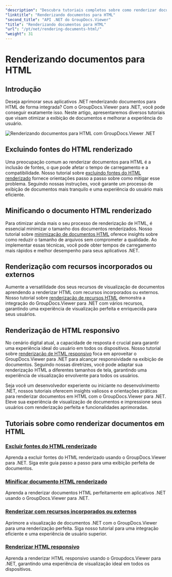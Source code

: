 ```yaml
---
"description": "Descubra tutoriais completos sobre como renderizar documentos em HTML usando o GroupDocs.Viewer para .NET. Aprenda técnicas para exibição de documentos e experiência aprimorada do usuário."
"linktitle": "Renderizando documentos para HTML"
"second_title": "API .NET do GroupDocs.Viewer"
"title": "Renderizando documentos para HTML"
"url": "/pt/net/rendering-documents-html/"
"weight": 31
---
```


# Renderizando documentos para HTML


## Introdução

Deseja aprimorar seus aplicativos .NET renderizando documentos para HTML de forma integrada? Com o GroupDocs.Viewer para .NET, você pode conseguir exatamente isso. Neste artigo, apresentaremos diversos tutoriais que visam otimizar a exibição de documentos e melhorar a experiência do usuário.

![Renderizando documentos para HTML com GroupDocs.Viewer .NET](/viewer/rendering-documents-html/image.png)

## Excluindo fontes do HTML renderizado
Uma preocupação comum ao renderizar documentos para HTML é a inclusão de fontes, o que pode afetar o tempo de carregamento e a compatibilidade. Nosso tutorial sobre [excluindo fontes do HTML renderizado](./exclude-fonts-html/) fornece orientações passo a passo sobre como mitigar esse problema. Seguindo nossas instruções, você garante um processo de exibição de documentos mais tranquilo e uma experiência do usuário mais eficiente. 

## Minificando o documento HTML renderizado
Para otimizar ainda mais o seu processo de renderização de HTML, é essencial minimizar o tamanho dos documentos renderizados. Nosso tutorial sobre [minimização de documentos HTML](./minify-html/) oferece insights sobre como reduzir o tamanho de arquivos sem comprometer a qualidade. Ao implementar essas técnicas, você pode obter tempos de carregamento mais rápidos e melhor desempenho para seus aplicativos .NET.

## Renderização com recursos incorporados ou externos
Aumente a versatilidade dos seus recursos de visualização de documentos aprendendo a renderizar HTML com recursos incorporados ou externos. Nosso tutorial sobre [renderização de recursos HTML](./render-html-resources/) demonstra a integração do GroupDocs.Viewer para .NET com vários recursos, garantindo uma experiência de visualização perfeita e enriquecida para seus usuários.

## Renderização de HTML responsivo
No cenário digital atual, a capacidade de resposta é crucial para garantir uma experiência ideal do usuário em todos os dispositivos. Nosso tutorial sobre [renderização de HTML responsivo](./render-responsive-html/) foca em aproveitar o GroupDocs.Viewer para .NET para alcançar responsividade na exibição de documentos. Seguindo nossas diretrizes, você pode adaptar sua renderização HTML a diferentes tamanhos de tela, garantindo uma experiência de visualização envolvente para todos os usuários.

Seja você um desenvolvedor experiente ou iniciante no desenvolvimento .NET, nossos tutoriais oferecem insights valiosos e orientações práticas para renderizar documentos em HTML com o GroupDocs.Viewer para .NET. Eleve sua experiência de visualização de documentos e impressione seus usuários com renderização perfeita e funcionalidades aprimoradas.

## Tutoriais sobre como renderizar documentos em HTML
### [Excluir fontes do HTML renderizado](./exclude-fonts-html/)
Aprenda a excluir fontes do HTML renderizado usando o GroupDocs.Viewer para .NET. Siga este guia passo a passo para uma exibição perfeita de documentos.
### [Minificar documento HTML renderizado](./minify-html/)
Aprenda a renderizar documentos HTML perfeitamente em aplicativos .NET usando o GroupDocs.Viewer para .NET.
### [Renderizar com recursos incorporados ou externos](./render-html-resources/)
Aprimore a visualização de documentos .NET com o GroupDocs.Viewer para uma renderização perfeita. Siga nosso tutorial para uma integração eficiente e uma experiência de usuário superior.
### [Renderizar HTML responsivo](./render-responsive-html/)
Aprenda a renderizar HTML responsivo usando o Groupdocs.Viewer para .NET, garantindo uma experiência de visualização ideal em todos os dispositivos.